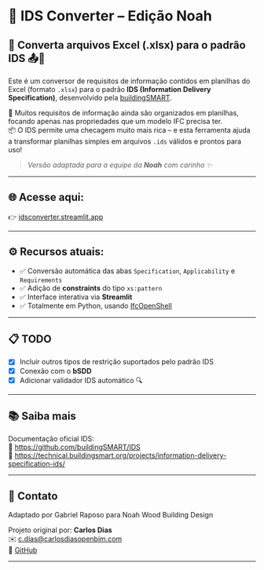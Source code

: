# 🧰 IDS Converter – Edição Noah

## 🔄 Converta arquivos Excel (.xlsx) para o padrão IDS 📤📄

Este é um conversor de requisitos de informação contidos em planilhas do Excel (formato `.xlsx`) para o padrão **IDS (Information Delivery Specification)**, desenvolvido pela [buildingSMART](https://buildingsmart.org/).

🔎 Muitos requisitos de informação ainda são organizados em planilhas, focando apenas nas propriedades que um modelo IFC precisa ter.  
📦 O IDS permite uma checagem muito mais rica – e esta ferramenta ajuda a transformar planilhas simples em arquivos `.ids` válidos e prontos para uso!

> _Versão adaptada para a equipe da **Noah** com carinho ✨_

---

## 🌐 Acesse aqui:

👉 [idsconverter.streamlit.app](https://idsconverter.streamlit.app)

---

## ⚙️ Recursos atuais:

- ✅ Conversão automática das abas `Specification`, `Applicability` e `Requirements`
- ✅ Adição de **constraints** do tipo `xs:pattern`
- ✅ Interface interativa via **Streamlit**
- ✅ Totalmente em Python, usando [IfcOpenShell](http://ifcopenshell.org/)

---

## 📋 TODO

- [X] Incluir outros tipos de restrição suportados pelo padrão IDS
- [X] Conexão com o **bSDD**
- [X] Adicionar validador IDS automático 🔍

---

## 📚 Saiba mais

Documentação oficial IDS:  
📘 https://github.com/buildingSMART/IDS  
📘 https://technical.buildingsmart.org/projects/information-delivery-specification-ids/

---

## 🤝 Contato

Adaptado por Gabriel Raposo para Noah Wood Building Design


Projeto original por: **Carlos Dias**  
✉️ c.dias@carlosdiasopenbim.com  
🔗 [GitHub](https://github.com/c4rlosdias/ids_converter)

---

